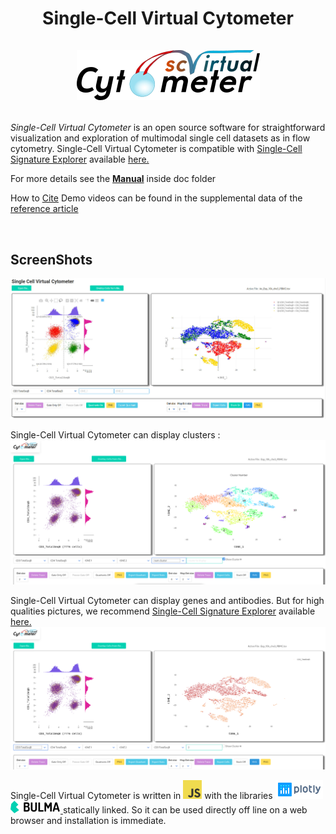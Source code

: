 <h1><p align="center">
Single-Cell  Virtual  Cytometer
<br/>
<br/>
<img alt="logo" src="./images/logo_scVirtualCytometer.png">

</p>
</h1>


*Single-Cell  Virtual  Cytometer* is an  open  source software for straightforward visualization and exploration of multimodal  single  cell  datasets  as  in  flow  cytometry. Single-Cell  Virtual  Cytometer  is compatible with 
[Single-Cell Signature Explorer](https://doi.org/10.1093/nar/gkz601) available 
[here.](https://sites.google.com/site/fredsoftwares/products/single-cell-signature-explorer)



For more details see the <b><a href="./doc/Manual.pdf" target="_blank">Manual</a></b>
inside doc folder

How to [Cite](https://doi.org/10.1093/nargab/lqaa025)
Demo videos can be found in the supplemental data of the [reference article](https://doi.org/10.1093/nargab/lqaa025)

<br/>

## ScreenShots

![example](./images/quad.jpg)

Single-Cell Virtual  Cytometer can display clusters :
![clusters](./images/cluster1.png)

Single-Cell Virtual  Cytometer can display genes and antibodies. But for high qualities pictures, we recommend [Single-Cell Signature Explorer](https://doi.org/10.1093/nar/gkz601) available 
[here.](https://sites.google.com/site/fredsoftwares/products/single-cell-signature-explorer)
![Antibodies](./images/ABcd3.png)

 Single-Cell Virtual  Cytometer is written in 
 <img src="./images/JS.png" height="30"> 
  with the libraries 
 <a href="https://plot.ly/">
    <img src="./images/plotly.png" height="30">
</a>
<a href="https://bulma.io/">
    <img src="./images/bulma.png"  height="20">
</a>
statically linked. So it can be used directly off line on a web browser and installation is immediate.
